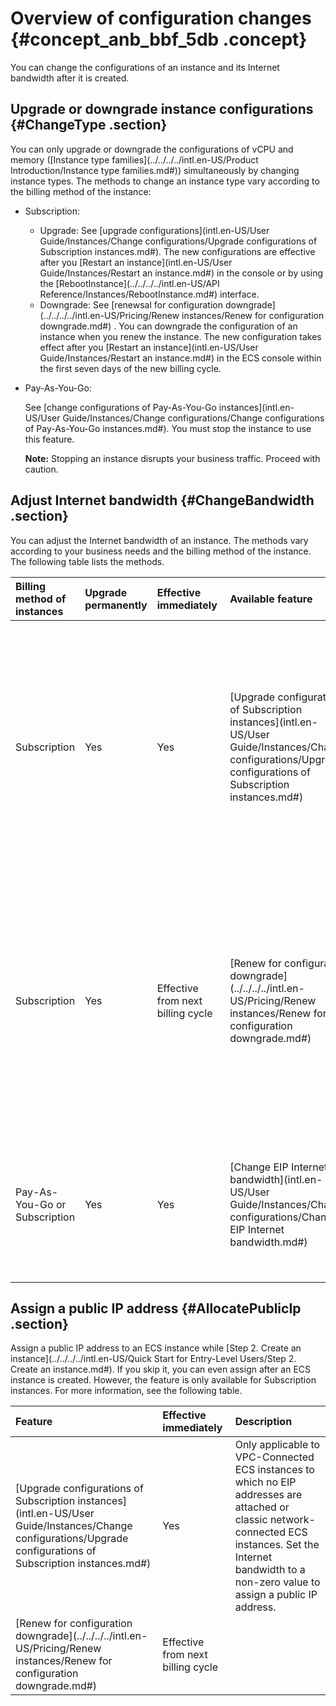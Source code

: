 # Overview of configuration changes {#concept_anb_bbf_5db .concept}

You can change the configurations of an instance and its Internet bandwidth after it is created.

## Upgrade or downgrade instance configurations {#ChangeType .section}

You can only upgrade or downgrade the configurations of vCPU and memory \([Instance type families](../../../../intl.en-US/Product Introduction/Instance type families.md#)\) simultaneously by changing instance types. The methods to change an instance type vary according to the billing method of the instance:

-   Subscription:
    -   Upgrade: See [upgrade configurations](intl.en-US/User Guide/Instances/Change configurations/Upgrade configurations of Subscription instances.md#). The new configurations are effective after you [Restart an instance](intl.en-US/User Guide/Instances/Restart an instance.md#) in the console or by using the [RebootInstance](../../../../intl.en-US/API Reference/Instances/RebootInstance.md#) interface.
    -   Downgrade: See [renewsal for configuration downgrade](../../../../intl.en-US/Pricing/Renew instances/Renew for configuration downgrade.md#) . You can downgrade the configuration of an instance when you renew the instance. The new configuration takes effect after you [Restart an instance](intl.en-US/User Guide/Instances/Restart an instance.md#) in the ECS console within the first seven days of the new billing cycle.
-   Pay-As-You-Go:

    See [change configurations of Pay-As-You-Go instances](intl.en-US/User Guide/Instances/Change configurations/Change configurations of Pay-As-You-Go instances.md#). You must stop the instance to use this feature.

    **Note:** Stopping an instance disrupts your business traffic. Proceed with caution.


## Adjust Internet bandwidth {#ChangeBandwidth .section}

You can adjust the Internet bandwidth of an instance. The methods vary according to your business needs and the billing method of the instance. The following table lists the methods.

|Billing method of instances |Upgrade permanently|Effective immediately |Available feature |Description|
|:---------------------------|:------------------|:---------------------|:-----------------|:----------|
|Subscription|Yes|Yes|[Upgrade configurations of Subscription instances](intl.en-US/User Guide/Instances/Change configurations/Upgrade configurations of Subscription instances.md#)|Only applicable to VPC-Connected ECS instances to which no EIP addresses are attached or classic network-connected ECS instances. The Internet and intranet IP addresses remain unchanged after you upgrade your configurations.|
|Subscription|Yes|Effective from next billing cycle|[Renew for configuration downgrade](../../../../intl.en-US/Pricing/Renew instances/Renew for configuration downgrade.md#)|Adjust bandwidth in the new billing cycle. When the Internet bandwidth is set to 0 Mbit/s, the Internet IP address of a VPC-Connected instance is released in the new billing cycle, but that of a classic network-connected ECS instance is retained.|
|Pay-As-You-Go or Subscription|Yes|Yes|[Change EIP Internet bandwidth](intl.en-US/User Guide/Instances/Change configurations/Change EIP Internet bandwidth.md#)|Only applicable to those VPC-Connected instances that [EIP addresses](https://www.alibabacloud.com/help/doc-detail/27714.htm) are bound to. You can adjust the Internet bandwidth on an EIP address at any time.|

## Assign a public IP address {#AllocatePublicIp .section}

Assign a public IP address to an ECS instance while [Step 2. Create an instance](../../../../intl.en-US/Quick Start for Entry-Level Users/Step 2. Create an instance.md#). If you skip it, you can even assign after an ECS instance is created. However, the feature is only available for Subscription instances. For more information, see the following table.

|Feature|Effective immediately|Description|
|:------|:--------------------|:----------|
|[Upgrade configurations of Subscription instances](intl.en-US/User Guide/Instances/Change configurations/Upgrade configurations of Subscription instances.md#)|Yes|Only applicable to VPC-Connected ECS instances to which no EIP addresses are attached or classic network-connected ECS instances. Set the Internet bandwidth to a non-zero value to assign a public IP address.|
|[Renew for configuration downgrade](../../../../intl.en-US/Pricing/Renew instances/Renew for configuration downgrade.md#)|Effective from next billing cycle|

